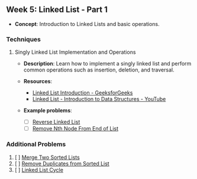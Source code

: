 ## Week 5: Linked List - Part 1

- **Concept**: Introduction to Linked Lists and basic operations.

### Techniques

1. Singly Linked List Implementation and Operations

   - **Description**: Learn how to implement a singly linked list and perform common operations such as insertion, deletion, and traversal.

   - **Resources**:
     - [Linked List Introduction - GeeksforGeeks](https://www.geeksforgeeks.org/data-structures/linked-list/)
     - [Linked List - Introduction to Data Structures - YouTube](https://www.youtube.com/watch?v=njTh_OwMljA)

   - **Example problems**:
     - [ ] [Reverse Linked List](https://leetcode.com/problems/reverse-linked-list/)
     - [ ] [Remove Nth Node From End of List](https://leetcode.com/problems/remove-nth-node-from-end-of-list/)

### Additional Problems

1. [ ] [Merge Two Sorted Lists](https://leetcode.com/problems/merge-two-sorted-lists/)
2. [ ] [Remove Duplicates from Sorted List](https://leetcode.com/problems/remove-duplicates-from-sorted-list/)
3. [ ] [Linked List Cycle](https://leetcode.com/problems/linked-list-cycle/)
